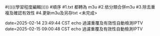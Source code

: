 #(((((學習程度編輯)))))
#順序
#1.txt 都轉為 m3u
#2.依分類合併m3u
#3.除去重複及確認有效性
#4.更新m3u及另存txt    <未完成>

date=2025-02-14 23:49:44 CST echo 過濾重覆及有效性自動檢測IPTV  
date=2025-02-15 09:00:48 CST echo 過濾重覆及有效性自動檢測IPTV  
